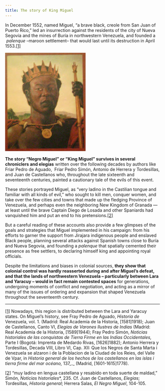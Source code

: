 ```yaml
---
title: The story of King Miguel
---
```


In December 1552,  named Miguel, “a brave black, creole from San Juan of Puerto Rico,” led an insurrection against the residents of the city of Nueva Segovia and the mines of Buría in northwestern Venezuela, and founded a  _palenque_ –maroon settlement– that would last until its destruction in April 1553.[[1]](#_ftn1)

![Fictional rendering of Miguel](/components/images/additional/miguel-ref.jpg)

**The story “Negro Miguel” or “King Miguel” survives in several chroniclers and elegías** written over the following decades by authors like Friar Pedro de Aguado,  Friar Pedro Simón, Antonio de Herrera y Tordesillas, and Juan de Castellanos who, throughout the late sixteenth and seventeenth centuries, painted a cautionary tale of the evils of this event. 

These stories portrayed Miguel, as “very ladino in the Castilian tongue and familiar with all kinds of evil,” who sought to kill men, conquer women, and take over the few cities and towns that made up the fledging Province of Venezuela, and perhaps even the neighboring New Kingdom of Granada — at least until the brave Captain Diego de Losada and other Spaniards had vanquished him and put an end to his pretensions.[[2]](#_ftn2)

But a careful reading of these accounts also provide a few glimpses of the goals and strategies that Miguel implemented in his campaign: from his efforts to garner the support from Jirajara indigenous people and enslaved Black people, planning several attacks against Spanish towns close to Buría and Nueva Segovia, and founding a _palenque_ that spatially cemented their presence as free settlers, to declaring himself king and appointing royal officials. 

Despite the limitations and biases in colonial sources, **they show that colonial control was hardly reasserted during and after Miguel’s defeat, and that the lands of northwestern Venezuela – particularly between Lara and Yaracuy – would in fact remain contested spaces** for generations, undergoing moments of conflict and negotiation, and acting as a mirror of many of the issues of ordering and expansion that shaped Venezuela throughout the seventeenth century. 

---

[[1]](#_ftnref1) Nowadays, this region is distributed between the Lara and Yaracuy states. On Miguel’s history, see Fray Pedro de Aguado, _Historia de_ Venezuela, vol. 1. (Madrid: Real Academia de la Historia, [1581]1918); Juan de Castellanos, Canto VI, _Elegías de Varones Ilustres de Indias_ (Madrid: Real Academia de la Historia, [1589]1944); Fray Pedro Simón, _Noticias historiales de las conquistas de Tierra Firme en las Indias Occidentales,_ Parte I (Bogotá: Imprenta de Medardo Rivas, [1626]1882); Antonio Herrera y Tordesillas, Decada VIII, Libro VI, Cap. XII: Que los Negros de Santa Marta i Venezuela se alzaron i de la Poblacion de la Ciudad de los Reies, del Valle de Vpar, in _Historia general de los hechos de los castellanos en las islas i tierra firme del mar océano,_ 137_._ (Madrid, [1601-1615]1778). 

[[2]](#_ftnref2) “muy ladino en lengua castellana y resabido en toda suerte de maldad,” Simón, _Noticias historiales_*, 235. Cf. Juan de Castellanos, _Elegias_; Tordesillas, _Historia general_; Herrera Salas, _El Negro Miguel_, 104-105. 
